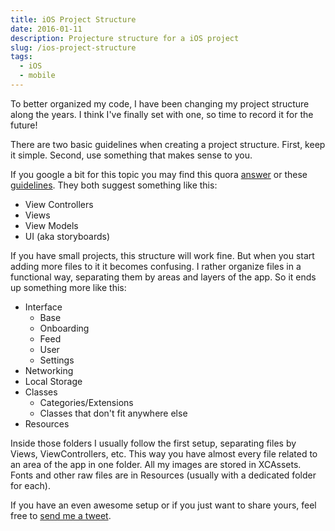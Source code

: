 ```yaml
---
title: iOS Project Structure
date: 2016-01-11
description: Projecture structure for a iOS project
slug: /ios-project-structure
tags:
  - iOS
  - mobile
---
```


To better organized my code, I have been changing my project structure along the years. I think I've finally set with one, so time to record it for the future!

There are two basic guidelines when creating a project structure. First, keep it simple. Second, use something that makes sense to you.

If you google a bit for this topic you may find this quora [answer](https://www.quora.com/How-should-I-structure-my-iOS-app) or these [guidelines](https://github.com/futurice/ios-good-practices#project-structure). They both suggest something like this:

- View Controllers
- Views
- View Models
- UI (aka storyboards)

If you have small projects, this structure will work fine. But when you start adding more files to it it becomes confusing. I rather organize files in a functional way, separating them by areas and layers of the app. So it ends up something more like this:

- Interface
  - Base
  - Onboarding
  - Feed
  - User
  - Settings
- Networking
- Local Storage
- Classes
  - Categories/Extensions
  - Classes that don't fit anywhere else
- Resources

Inside those folders I usually follow the first setup, separating files by Views, ViewControllers, etc. This way you have almost every file related to an area of the app in one folder. All my images are stored in XCAssets. Fonts and other raw files are in Resources (usually with a dedicated folder for each).

If you have an even awesome setup or if you just want to share yours, feel free to [send me a tweet](https://twitter.com/luisramos1337).
